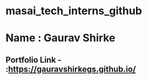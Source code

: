 # masai_tech_interns_github

# Name : Gaurav Shirke
## Portfolio Link - :https://gauravshirkegs.github.io/ 
